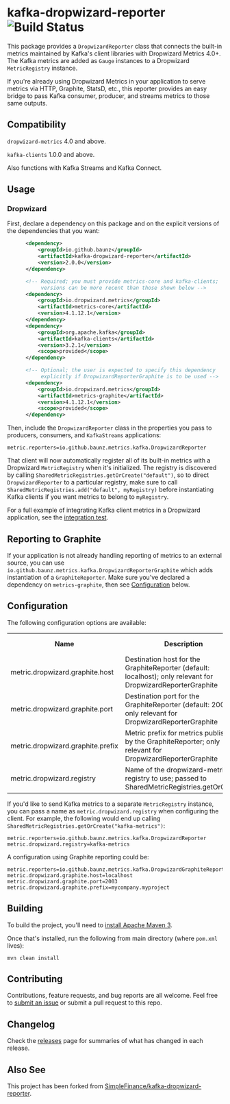 # kafka-dropwizard-reporter ![Build Status](https://github.com/baunz/kafka-dropwizard-reporter/actions/workflows/build.yaml/badge.svg)

This package provides a `DropwizardReporter` class that connects the
built-in metrics maintained by Kafka's client libraries with
Dropwizard Metrics 4.0+.
The Kafka metrics are added as `Gauge` instances to a Dropwizard
`MetricRegistry` instance.

If you're already using Dropwizard Metrics in your application
to serve metrics via HTTP, Graphite, StatsD, etc.,
this reporter provides an easy bridge to pass Kafka consumer,
producer, and streams metrics to those same outputs.

## Compatibility

`dropwizard-metrics` 4.0 and above.

`kafka-clients` 1.0.0 and above.

Also functions with Kafka Streams and Kafka Connect.


## Usage

### Dropwizard

First, declare a dependency on this package and on the explicit versions
of the dependencies that you want:
```xml
      <dependency>
          <groupId>io.github.baunz</groupId>
          <artifactId>kafka-dropwizard-reporter</artifactId>
          <version>2.0.0</version>
      </dependency>

      <!-- Required; you must provide metrics-core and kafka-clients;
           versions can be more recent than those shown below -->
      <dependency>
          <groupId>io.dropwizard.metrics</groupId>
          <artifactId>metrics-core</artifactId>
          <version>4.1.12.1</version>
      </dependency>
      <dependency>
          <groupId>org.apache.kafka</groupId>
          <artifactId>kafka-clients</artifactId>
          <version>3.2.1</version>
          <scope>provided</scope>
      </dependency>

      <!-- Optional; the user is expected to specify this dependency
           explicitly if DropwizardReporterGraphite is to be used -->
      <dependency>
          <groupId>io.dropwizard.metrics</groupId>
          <artifactId>metrics-graphite</artifactId>
          <version>4.1.12.1</version>
          <scope>provided</scope>
      </dependency>
```

Then, include the `DropwizardReporter` class in the properties you pass
to producers, consumers, and `KafkaStreams` applications:
```
metric.reporters=io.github.baunz.metrics.kafka.DropwizardReporter
```

That client will now automatically register all of its built-in
metrics with a Dropwizard `MetricRegistry` when it's initialized.
The registry is discovered by calling
`SharedMetricRegistries.getOrCreate("default")`,
so to direct `DropwizardReporter` to a particular registry, make
sure to call `SharedMetricRegistries.add("default", myRegistry)`
before instantiating Kafka clients if you want metrics to belong
to `myRegistry`.

For a full example of integrating Kafka client metrics in a Dropwizard
application, see the [integration test](src/test/java/io/github/baunz/metrics/kafka/DropwizardReporterIntegrationTest.java).

## Reporting to Graphite

If your application is not already handling reporting of metrics to an external
source, you can use `io.github.baunz.metrics.kafka.DropwizardReporterGraphite`
which adds instantiation of a `GraphiteReporter`.
Make sure you've declared a dependency on `metrics-graphite`, then
see <a href="configuration">Configuration</a> below.

## Configuration

The following configuration options are available:

<table class="data-table"><tbody>
<tr>
<th>Name</th>
<th>Description</th>
<th>Type</th>
<th>Default</th>
<th>Valid Values</th>
<th>Importance</th>
</tr>
<tr>
<td>metric.dropwizard.graphite.host</td><td>Destination host for the GraphiteReporter (default: localhost); only relevant for DropwizardReporterGraphite</td><td>string</td><td>localhost</td><td></td><td>low</td></tr>
<tr>
<td>metric.dropwizard.graphite.port</td><td>Destination port for the GraphiteReporter (default: 2003); only relevant for DropwizardReporterGraphite</td><td>int</td><td>2003</td><td></td><td>low</td></tr>
<tr>
<td>metric.dropwizard.graphite.prefix</td><td>Metric prefix for metrics published by the GraphiteReporter; only relevant for DropwizardReporterGraphite</td><td>string</td><td>""</td><td></td><td>low</td></tr>
<tr>
<td>metric.dropwizard.registry</td><td>Name of the dropwizard-metrics registry to use; passed to SharedMetricRegistries.getOrCreate</td><td>string</td><td>default</td><td></td><td>low</td></tr>
</tbody></table>

If you'd like to send Kafka metrics to a separate `MetricRegistry` instance,
you can pass a name as `metric.dropwizard.registry` when configuring the client.
For example, the following would end up calling
`SharedMetricRegistries.getOrCreate("kafka-metrics")`:
```
metric.reporters=io.github.baunz.metrics.kafka.DropwizardReporter
metric.dropwizard.registry=kafka-metrics
```

A configuration using Graphite reporting could be:
```
metric.reporters=io.github.baunz.metrics.kafka.DropwizardGraphiteReporter
metric.dropwizard.graphite.host=localhost
metric.dropwizard.graphite.port=2003
metric.dropwizard.graphite.prefix=mycompany.myproject
```

## Building

To build the project, you'll need to
[install Apache Maven 3](https://maven.apache.org/install.html).

Once that's installed, run the following from main directory
(where `pom.xml` lives):
```
mvn clean install
```

## Contributing

Contributions, feature requests, and bug reports are all welcome.
Feel free to [submit an issue](issues/new)
or submit a pull request to this repo.

## Changelog

Check the [releases](https://github.com/baunz/kafka-dropwizard-reporter/releases)
page for summaries of what has changed in each release.

## Also See

This project has been forked from [SimpleFinance/kafka-dropwizard-reporter](https://github.com/SimpleFinance/kafka-dropwizard-reporter).
